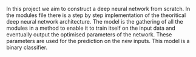 In this project we aim to construct a deep neural network from scratch. 
In the modules file there is a step by step implementation of the theoritical deep neural network architecture.
The model is the gathering of all the modules in a method to enable it to train itself on the input data and eventually output the optimised parameters of the network.
These parameters are used for the prediction on the new inputs.
This model is a binary classifier.
